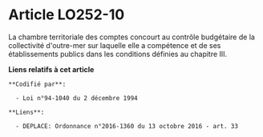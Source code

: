 # Article LO252-10

La chambre territoriale des comptes concourt au contrôle budgétaire de la collectivité d'outre-mer sur laquelle elle a
compétence et de ses établissements publics dans les conditions définies au chapitre III.

**Liens relatifs à cet article**

	**Codifié par**:

	  - Loi n°94-1040 du 2 décembre 1994

	**Liens**:

	  - DEPLACE: Ordonnance n°2016-1360 du 13 octobre 2016 - art. 33
